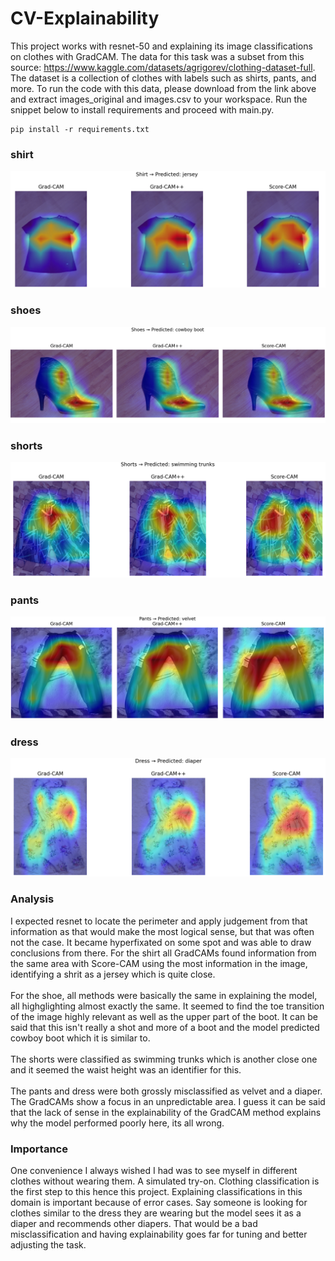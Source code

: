 # CV-Explainability
This project works with resnet-50 and explaining its image classifications on clothes with GradCAM. The data for this task
was a subset from this source: https://www.kaggle.com/datasets/agrigorev/clothing-dataset-full. The dataset is a collection of
clothes with labels such as shirts, pants, and more. To run the code with this data, please download from the link above and 
extract images_original and images.csv to your workspace. Run the snippet below to install requirements and proceed with main.py.
```
pip install -r requirements.txt
```
### shirt
![alt text](image.png)
### shoes
![alt text](image-1.png)
### shorts
![alt text](image-2.png)
### pants
![alt text](image-3.png)
### dress
![alt text](image-4.png)


### Analysis
I expected resnet to locate the perimeter and apply judgement from that information as that would make the most logical sense, but that was often not the case. It became hyperfixated on some spot and was able to draw conclusions from there. For the shirt all GradCAMs found information from the same area with Score-CAM using the most information in the image, identifying a shrit as a jersey which is quite close. <br/><br/> For the shoe, all methods were basically the same in explaining the model, all highglighting almost exactly the same. It seemed to find the toe transition of the image highly relevant as well as the upper part of the boot. It can be said that this isn't really a shot and more of a boot and the model predicted cowboy boot which it is similar to.
<br/><br/>
The shorts were classified as swimming trunks which is another close one and it seemed the waist height was an identifier for this.
<br/><br/>
The pants and dress were both grossly misclassified as velvet and a diaper. The GradCAMs show a focus in an unpredictable area. I guess it can be said that the lack of sense in the explainability of the GradCAM method explains why the model performed poorly here, its all wrong. 

### Importance
One convenience I always wished I had was to see myself in different clothes without wearing them. A simulated try-on. Clothing classification is the first step to this hence this project. Explaining classifications in this domain is important because of error cases. Say someone is looking for clothes similar to the dress they are wearing but the model sees it as a diaper and recommends other diapers. That would be a bad misclassification and having explainability goes far for tuning and better adjusting the task.